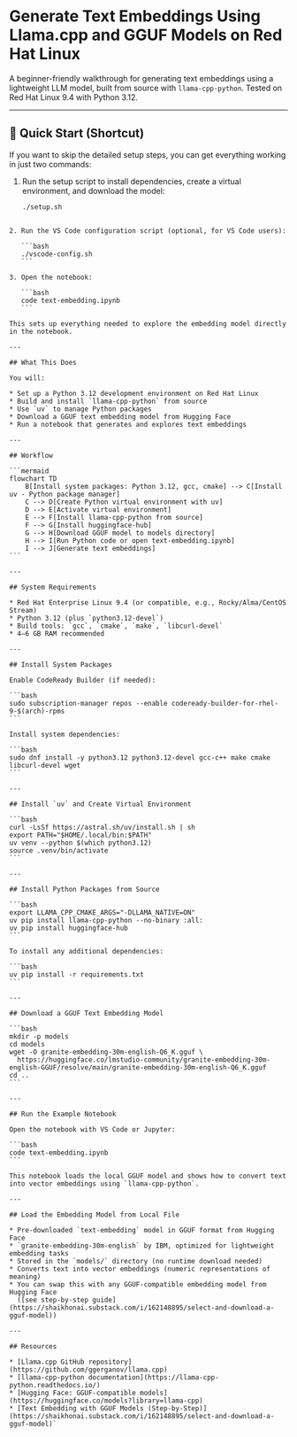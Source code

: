 # Generate Text Embeddings Using Llama.cpp and GGUF Models on Red Hat Linux

A beginner-friendly walkthrough for generating text embeddings using a lightweight LLM model, built from source with `llama-cpp-python`. Tested on Red Hat Linux 9.4 with Python 3.12.

---

## 🔧 Quick Start (Shortcut)

If you want to skip the detailed setup steps, you can get everything working in just two commands:

1. Run the setup script to install dependencies, create a virtual environment, and download the model:
   ```bash
   ./setup.sh
````

2. Run the VS Code configuration script (optional, for VS Code users):

   ```bash
   ./vscode-config.sh
   ```

3. Open the notebook:

   ```bash
   code text-embedding.ipynb
   ```

This sets up everything needed to explore the embedding model directly in the notebook.

---

## What This Does

You will:

* Set up a Python 3.12 development environment on Red Hat Linux
* Build and install `llama-cpp-python` from source
* Use `uv` to manage Python packages
* Download a GGUF text embedding model from Hugging Face
* Run a notebook that generates and explores text embeddings

---

## Workflow

```mermaid
flowchart TD
    B[Install system packages: Python 3.12, gcc, cmake] --> C[Install uv - Python package manager]
    C --> D[Create Python virtual environment with uv]
    D --> E[Activate virtual environment]
    E --> F[Install llama-cpp-python from source]
    F --> G[Install huggingface-hub]
    G --> H[Download GGUF model to models directory]
    H --> I[Run Python code or open text-embedding.ipynb]
    I --> J[Generate text embeddings]
```

---

## System Requirements

* Red Hat Enterprise Linux 9.4 (or compatible, e.g., Rocky/Alma/CentOS Stream)
* Python 3.12 (plus `python3.12-devel`)
* Build tools: `gcc`, `cmake`, `make`, `libcurl-devel`
* 4–6 GB RAM recommended

---

## Install System Packages

Enable CodeReady Builder (if needed):

```bash
sudo subscription-manager repos --enable codeready-builder-for-rhel-9-$(arch)-rpms
```

Install system dependencies:

```bash
sudo dnf install -y python3.12 python3.12-devel gcc-c++ make cmake libcurl-devel wget
```

---

## Install `uv` and Create Virtual Environment

```bash
curl -LsSf https://astral.sh/uv/install.sh | sh
export PATH="$HOME/.local/bin:$PATH"
uv venv --python $(which python3.12)
source .venv/bin/activate
```

---

## Install Python Packages from Source

```bash
export LLAMA_CPP_CMAKE_ARGS="-DLLAMA_NATIVE=ON"
uv pip install llama-cpp-python --no-binary :all:
uv pip install huggingface-hub
```

To install any additional dependencies:

```bash
uv pip install -r requirements.txt
```

---

## Download a GGUF Text Embedding Model

```bash
mkdir -p models
cd models
wget -O granite-embedding-30m-english-Q6_K.gguf \
  https://huggingface.co/lmstudio-community/granite-embedding-30m-english-GGUF/resolve/main/granite-embedding-30m-english-Q6_K.gguf
cd ..
```

---

## Run the Example Notebook

Open the notebook with VS Code or Jupyter:

```bash
code text-embedding.ipynb
```

This notebook loads the local GGUF model and shows how to convert text into vector embeddings using `llama-cpp-python`.

---

## Load the Embedding Model from Local File

* Pre-downloaded `text-embedding` model in GGUF format from Hugging Face
* `granite-embedding-30m-english` by IBM, optimized for lightweight embedding tasks
* Stored in the `models/` directory (no runtime download needed)
* Converts text into vector embeddings (numeric representations of meaning)
* You can swap this with any GGUF-compatible embedding model from Hugging Face
  ([see step-by-step guide](https://shaikhonai.substack.com/i/162148895/select-and-download-a-gguf-model))

---

## Resources

* [Llama.cpp GitHub repository](https://github.com/ggerganov/llama.cpp)
* [llama-cpp-python documentation](https://llama-cpp-python.readthedocs.io/)
* [Hugging Face: GGUF-compatible models](https://huggingface.co/models?library=llama-cpp)
* [Text Embedding with GGUF Models (Step-by-Step)](https://shaikhonai.substack.com/i/162148895/select-and-download-a-gguf-model)`
